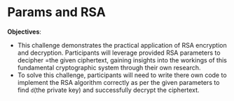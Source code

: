 # Params and RSA
**Objectives**:
- This challenge demonstrates the practical application of RSA encryption and decryption. Participants will leverage provided RSA parameters to decipher =the given ciphertext, gaining insights into the workings of this fundamental cryptographic system through their own research. 
- To solve this challenge, participants will need to write there own code to implement the RSA algorithm correctly as per the given parameters to find `d`(the private key) and successfully decrypt the ciphertext.

